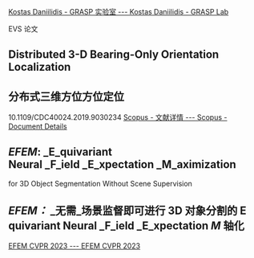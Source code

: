 [Kostas Daniilidis - GRASP 实验室 --- Kostas Daniilidis - GRASP Lab](https://www.grasp.upenn.edu/people/kostas-daniilidis/)

EVS 论文
## Distributed 3-D Bearing-Only Orientation Localization
## 分布式三维方位方位定位
10.1109/CDC40024.2019.9030234
[Scopus - 文献详情 --- Scopus - Document Details](https://www.scopus.com/pages/publications/85082478105?inward)


## _EFEM_: _E_quivariant Neural _F_ield _E_xpectation _M_aximization  
for 3D Object Segmentation Without Scene Supervision
## _EFEM：_ _无需_场景监督即可进行 3D 对象分割的 E quivariant Neural _F_ield _E_xpectation _M_ 轴化
[EFEM CVPR 2023 --- EFEM CVPR 2023](https://www.cis.upenn.edu/~leijh/projects/efem/)
